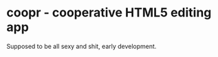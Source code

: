 coopr - cooperative HTML5 editing app
=====================================

Supposed to be all sexy and shit, early development.
